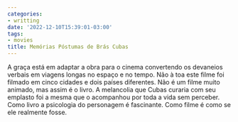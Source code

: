 ```yaml
---
categories:
- writting
date: '2022-12-10T15:39:01-03:00'
tags:
- movies
title: Memórias Póstumas de Brás Cubas
---
```


A graça está em adaptar a obra para o cinema convertendo os devaneios verbais em viagens longas no espaço e no tempo. Não à toa este filme foi filmado em cinco cidades e dois países diferentes. Não é um filme muito animado, mas assim é o livro. A melancolia que Cubas curaria com seu emplasto foi a mesma que o acompanhou por toda a vida sem perceber. Como livro a psicologia do personagem é fascinante. Como filme é como se ele realmente fosse.